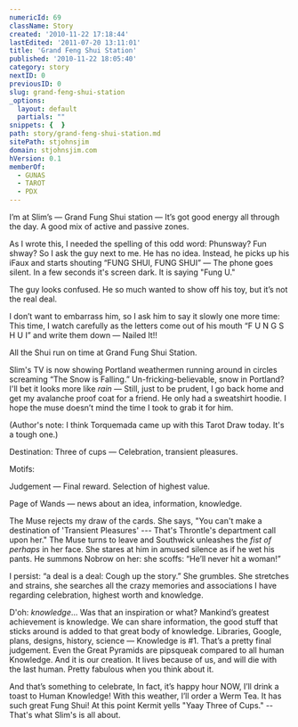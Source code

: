 ```yaml
---
numericId: 69
className: Story
created: '2010-11-22 17:18:44'
lastEdited: '2011-07-20 13:11:01'
title: 'Grand Feng Shui Station'
published: '2010-11-22 18:05:40'
category: story
nextID: 0
previousID: 0
slug: grand-feng-shui-station
_options:
  layout: default
  partials: ""
snippets: {  }
path: story/grand-feng-shui-station.md
sitePath: stjohnsjim
domain: stjohnsjim.com
hVersion: 0.1
memberOf:
  - GUNAS
  - TAROT
  - PDX
---
```

I’m at Slim’s — Grand Fung Shui station — It’s got good energy all through the day. A good mix of active and passive zones.

As I wrote this, I needed the spelling of this odd word: Phunsway? Fun shway? So I ask the guy next to me. He has no idea. Instead, he picks up his iFaux and starts shouting “FUNG SHUI, FUNG SHUI” — The phone goes silent. In a few seconds it's screen dark. It is saying "Fung U."

The guy looks confused. He so much wanted to show off his toy, but it’s not the real deal.

I don’t want to embarrass him, so I ask him to say it slowly one more time: This time, I watch carefully as the letters come out of his mouth “F U N G S H U I” and write them down — Nailed It!!

All the Shui run on time at Grand Fung Shui Station.

Slim's TV is now showing Portland weathermen running around in circles screaming “The Snow is Falling.” Un-fricking-believable, snow in Portland? I'll bet it looks more like _rain_ — Still, just to be prudent, I go back home and get my avalanche proof coat for a friend. He only had a sweatshirt hoodie. I hope the muse doesn’t mind the time I took to grab it for him.

(Author's note: I think Torquemada came up with this Tarot Draw today. It's a tough one.)

Destination: Three of cups — Celebration, transient pleasures.

Motifs:

Judgement — Final reward. Selection of highest value.

Page of Wands — news about an idea, information, knowledge.

The Muse rejects my draw of the cards. She says, "You can't make a destination of 'Transient Pleasures' --- That's Throntle's department call upon her." The Muse turns to leave and Southwick unleashes the _fist of perhaps_ in her face. She stares at him in amused silence as if he wet his pants. He summons Nobrow on her: she scoffs: “He’ll never hit a woman!”

I persist: “a deal is a deal: Cough up the story.” She grumbles. She stretches and strains, she searches all the crazy memories and associations I have regarding celebration, highest worth and knowledge.

D'oh: _knowledge_... Was that an inspiration or what? Mankind’s greatest achievement is knowledge. We can share information, the good stuff that sticks around is added to that great body of knowledge. Libraries, Google, plans, designs, history, science — Knowledge is #1. That’s a pretty final judgement. Even the Great Pyramids are pipsqueak compared to all human Knowledge. And it is our creation. It lives because of us, and will die with the last human. Pretty fabulous when you think about it.

And that’s something to celebrate, In fact, it’s happy hour NOW, I’ll drink a toast to Human Knowledge! With this weather, I’ll order a Werm Tea. It has such great Fung Shui! At this point Kermit yells "Yaay Three of Cups." -- That's what Slim's is all about.

